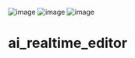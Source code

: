 ![image](https://github.com/Eshonxodjayev/ai_face_editor/assets/93433600/6f27d855-8487-47c8-9d2f-70a555fe9a23)
![image](https://github.com/Eshonxodjayev/ai_face_editor/assets/93433600/43c49bb7-9384-479b-9bbb-e740e47be29c)
![image](https://github.com/Eshonxodjayev/ai_face_editor/assets/93433600/87be53ed-2650-47ed-aad1-5c23612d84eb)

# ai_realtime_editor

